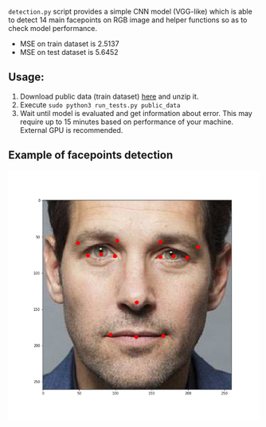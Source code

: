 `detection.py` script provides a simple CNN model (VGG-like) which is able to detect 14 main facepoints on RGB image 
and helper functions so as to check model performance.
- MSE on train dataset is 2.5137
- MSE on test dataset is 5.6452

## Usage:
1. Download public data (train dataset) [here](https://cloud.mail.ru/public/2w7S/YqfYiu14X) and unzip it.
2. Execute `sudo python3 run_tests.py public_data`
3. Wait until model is evaluated and get information about error. 
This may require up to 15 minutes based on performance of your machine. External GPU is recommended.

## Example of facepoints detection
<img src="example.png" width="800">
